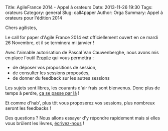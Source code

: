 Title: AgileFrance 2014 - Appel à orateurs
Date: 2013-11-26 19:30
Tags: orateurs
Category: general
Slug: call4paper
Author: Orga
Summary: Appel à orateurs pour l'édition 2014

Chers agilistes, 

Le call for paper d'Agile France 2014 est officiellement ouvert en ce mardi 26 Novembre, et il se terminera mi janvier !

Avec l'aimable autorisation de Pascal Van Cauwenberghe, nous avons mis en place l'outil [Propile][1] qui vous permettra :

- de déposer vos propositions de session,
- de consulter les sessions proposées, 
- de donner du feedback sur les autres sessions

Les sujets sont libres, les courants d'air frais sont bienvenus. Donc plus de temps à perdre, [ça se passe par là][1] !

Et comme d'hab', plus tôt vous proposerez vos sessions, plus nombreux seront les feedbacks !

Des questions ? Nous allons essayer d'y répondre rapidement mais si elles vous brûlent les lèvres, [écrivez-nous][2] !


[1]:http://call4paper-agileconf.herokuapp.com/
[2]:mailto:contact@conference-agile.fr
